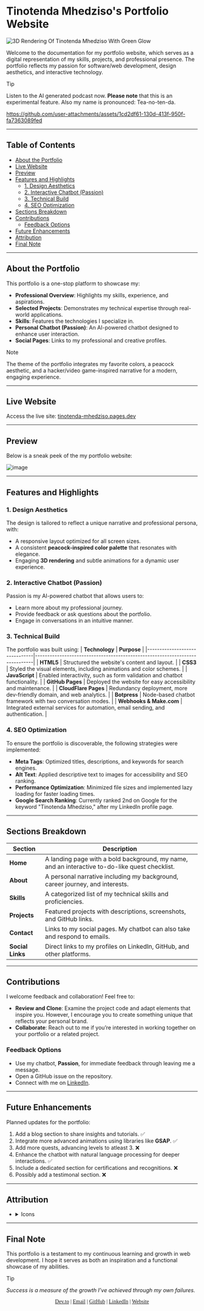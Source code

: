 # Tinotenda Mhedziso's Portfolio Website
![3D Rendering Of _Tinotenda Mhedziso_ With Green Glow](https://github.com/user-attachments/assets/6ecc6e3d-0daa-4f62-bd73-598f77ea6ae0)

Welcome to the documentation for my portfolio website, which serves as a digital representation of my skills, projects, and professional presence. The portfolio reflects my passion for software/web development, design aesthetics, and interactive technology.

>[!Tip]
>Listen to the AI generated podcast now. **Please note** that this is an experimental feature. Also my name is pronounced: Tea-no-ten-da.


https://github.com/user-attachments/assets/1cd2df61-130d-413f-950f-fa7363089fed


---





## Table of Contents
- [About the Portfolio](#about-the-portfolio)
- [Live Website](#live-website)
- [Preview](#preview)
- [Features and Highlights](#features-and-highlights)
  - [1. Design Aesthetics](#1-design-aesthetics)
  - [2. Interactive Chatbot (Passion)](#2-interactive-chatbot-passion)
  - [3. Technical Build](#3-technical-build)
  - [4. SEO Optimization](#4-seo-optimization)
- [Sections Breakdown](#sections-breakdown)
- [Contributions](#contributions)
  - [Feedback Options](#feedback-options)
- [Future Enhancements](#future-enhancements)
- [Attribution](#attribution)
- [Final Note](#final-note)

---

## About the Portfolio
This portfolio is a one-stop platform to showcase my:
- **Professional Overview**: Highlights my skills, experience, and aspirations.
- **Selected Projects**: Demonstrates my technical expertise through real-world applications.
- **Skills**: Features the technologies I specialize in.
- **Personal Chatbot (Passion)**: An AI-powered chatbot designed to enhance user interaction.
- **Social Pages**: Links to my professional and creative profiles.

> [!NOTE]
> The theme of the portfolio integrates my favorite colors, a peacock aesthetic, and a hacker/video game-inspired narrative for a modern, engaging experience.

---

## Live Website
Access the live site: [tinotenda-mhedziso.pages.dev](https://tinotenda-mhedziso.pages.dev)

---

## Preview 
Below is a sneak peek of the my portfolio website:

![image](https://github.com/user-attachments/assets/dd38dad8-af35-4a30-8ebe-29171dae45e9)


---

## Features and Highlights

### 1. **Design Aesthetics**
The design is tailored to reflect a unique narrative and professional persona, with:
- A responsive layout optimized for all screen sizes.
- A consistent **peacock-inspired color palette** that resonates with elegance.
- Engaging **3D rendering** and subtle animations for a dynamic user experience.

### 2. **Interactive Chatbot (Passion)**
Passion is my AI-powered chatbot that allows users to:
- Learn more about my professional journey.
- Provide feedback or ask questions about the portfolio.
- Engage in conversations in an intuitive manner.

### 3. **Technical Build**
The portfolio was built using:
| **Technology**               | **Purpose**                                                                 |
|-------------------------------|-----------------------------------------------------------------------------|
| **HTML5**                     | Structured the website's content and layout.                               |
| **CSS3**                      | Styled the visual elements, including animations and color schemes.         |
| **JavaScript**                | Enabled interactivity, such as form validation and chatbot functionality.   |
| **GitHub Pages**              | Deployed the website for easy accessibility and maintenance.               |
| **CloudFlare Pages**          | Redundancy deployment, more dev-friendly domain, and web analytics.         |
| **Botpress**                  | Node-based chatbot framework with two conversation modes.                  |
| **Webhooks & Make.com**       | Integrated external services for automation, email sending, and authentication. |

### 4. **SEO Optimization**
To ensure the portfolio is discoverable, the following strategies were implemented:
- **Meta Tags**: Optimized titles, descriptions, and keywords for search engines.
- **Alt Text**: Applied descriptive text to images for accessibility and SEO ranking.
- **Performance Optimization**: Minimized file sizes and implemented lazy loading for faster loading times.
- **Google Search Ranking**: Currently ranked 2nd on Google for the keyword "Tinotenda Mhedziso," after my LinkedIn profile page.

---

## Sections Breakdown

| **Section**        | **Description**                                                                                                   |
|---------------------|-------------------------------------------------------------------------------------------------------------------|
| **Home**           | A landing page with a bold background, my name, and an interactive to-do-like quest checklist.                    |
| **About**          | A personal narrative including my background, career journey, and interests.                                      |
| **Skills**         | A categorized list of my technical skills and proficiencies.                                                     |
| **Projects**       | Featured projects with descriptions, screenshots, and GitHub links.                                              |
| **Contact**        | Links to my social pages. My chatbot can also take and respond to emails.                                         |
| **Social Links**   | Direct links to my profiles on LinkedIn, GitHub, and other platforms.                                             |

---

## Contributions
I welcome feedback and collaboration! Feel free to:
- **Review and Clone**: Examine the project code and adapt elements that inspire you. However, I encourage you to create something unique that reflects your personal brand.
- **Collaborate**: Reach out to me if you’re interested in working together on your portfolio or a related project.

### Feedback Options
- Use my chatbot, **Passion**, for immediate feedback through leaving me a message.
- Open a GitHub issue on the repository.
- Connect with me on [LinkedIn](https://www.linkedin.com/in/tinotenda-mhedziso/).

---

## Future Enhancements
Planned updates for the portfolio:
1. Add a blog section to share insights and tutorials. ✅
2. Integrate more advanced animations using libraries like **GSAP**. ✅
3. Add more quests, advancing levels to atleast 3. ❌
4. Enhance the chatbot with natural language processing for deeper interactions. ✅
5. Include a dedicated section for certifications and recognitions. ❌
6. Possibly add a testimonal section. ❌

---

## Attribution
- <details>
  <summary>Icons</summary>
   * Quote - Xinh Studio [FlatIcons]
   
</details>

---
## Final Note
This portfolio is a testament to my continuous learning and growth in web development. I hope it serves as both an inspiration and a functional showcase of my abilities.

> [!TIP]
> _Success is a measure of the growth I’ve achieved through my own failures._

<p align="center" style="font-family: 'Times New Roman', serif;">
  <a href="https://dev.to/passionoverpain">Dev.to</a> |
  <a href="mailto:tinomhedziso21@gmail.com">Email</a> |
  <a href="https://github.com/Passion-Over-Pain">GitHub</a> |
  <a href="https://www.linkedin.com/in/tinotenda-mhedziso/">LinkedIn</a> |
  <a href="https://tinotenda-mhedziso.pages.dev/">Website</a>
</p>
